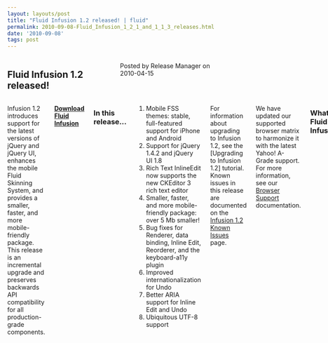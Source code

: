 ```yaml
---
layout: layouts/post
title: "Fluid Infusion 1.2 released! | fluid"
permalink: 2010-09-08-Fluid_Infusion_1_2_1_and_1_1_3_releases.html
date: '2010-09-08'
tags: post
---
```

<section class="row">
   <div class="medium-6 columns">
      <h2 class="fluid-web-emphasized-text">Fluid Infusion 1.2 released!</h2>
      <p class="fluid-web-news-post-meta">
         Posted by Release Manager on 2010-04-15
      </p>
   </div>
   <div class="medium-6 columns">
      <p>Infusion 1.2 introduces support for the latest versions of jQuery and jQuery UI, enhances the mobile Fluid
         Skinning System, and provides a smaller, faster, and more mobile-friendly package. This release is an incremental
         upgrade and preserves backwards API compatibility for all production-grade components.
      </p>
      <p><strong> <a href="https://github.com/fluid-project/infusion">Download Fluid Infusion</a> </strong></p>
      <h3>In this release...</h3>
      <ol>
         <li>Mobile FSS themes: stable, full-featured support for iPhone and Android</li>
         <li>Support for jQuery 1.4.2 and jQuery UI 1.8</li>
         <li>Rich Text InlineEdit now supports the new CKEditor 3 rich text editor</li>
         <li>Smaller, faster, and more mobile-friendly package: over 5 Mb smaller!</li>
         <li>Bug fixes for Renderer, data binding, Inline Edit, Reorderer, and the keyboard-a11y plugin</li>
         <li> Improved internationalization for Undo</li>
         <li>Better ARIA support for Inline Edit and Undo</li>
         <li>Ubiquitous UTF-8 support</li>
      </ol>
      <p>For information about upgrading to Infusion 1.2, see the [Upgrading to Infusion 1.2] tutorial. Known issues in
         this release are documented on the
          <a href="http://issues.fluidproject.org/secure/IssueNavigator.jspa?mode=hide&requestId=10317">
         Infusion 1.2 Known Issues</a> page.
      </p>
      <p>We have updated our supported browser matrix to harmonize it with the latest Yahoo! A-Grade support.
       For more information,
        see our <a href="http://wiki.fluidproject.org/display/fluid/Browser+Support">Browser Support</a> documentation.
      </p>
      <h3>What is Fluid Infusion?</h3>
      <p>Fluid Infusion is an application framework for building usable and accessible user interfaces with JavaScript.
       Built on
         top of jQuery, Infusion takes a different approach to client-side development. At heart, Infusion is an open
         architecture designed to put you back in control of your application’s user experience. It includes a growing
         collection of UI components—reusable interactions that go deeper than most widgets. Created by a community of
         developers and interaction designers, Infusion components are built from the ground up with accessibility in mind.
         All of our designs can be used with assistive technologies, are fully controllable with the keyboard, and can be
         transformed to suit your users’ personal needs.
      </p>
      <p>Fluid Infusion includes a collection of our UI components, tutorials to help you get started,
       solid APIs to help you dive
         in, and the community to lend a hand.
      </p>
   </div>
</section>
